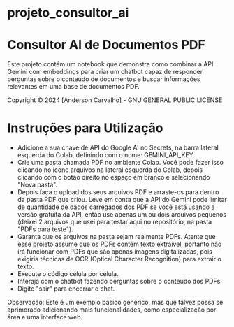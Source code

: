 # projeto_consultor_ai

# Consultor AI de Documentos PDF

Este projeto contém um notebook que demonstra como combinar a API Gemini com embeddings para criar um chatbot capaz de responder perguntas sobre o conteúdo de documentos e buscar informações relevantes em uma base de documentos PDF.

Copyright © 2024 [Anderson Carvalho] - GNU GENERAL PUBLIC LICENSE

# Instruções para Utilização

- Adicione a sua chave de API do Google AI no Secrets, na barra lateral esquerda do Colab, definindo com o nome: GEMINI_API_KEY.
- Crie uma pasta chamada PDF no ambiente Colab. Você pode fazer isso clicando no ícone arquivos na lateral esquerda do Colab, depois clicando com o botão direito no espaço em branco e selecionando "Nova pasta".
- Depois faça o upload dos seus arquivos PDF e arraste-os para dentro da pasta PDF que criou. Leve em conta que a API do Gemini pode limitar de quantidade de dados carregados dos PDF se você está usando a versão gratuita da API, então use apenas um ou dois arquivos pequenos (deixei 2 arquivos que usei para testar aqui no repositório, na pasta "PDFs para teste").
- Garanta que os arquivos na pasta sejam realmente PDFs. Atente que esse projeto assume que os PDFs contêm texto extraível, portanto não irá funcionar com PDFs que são apenas imagens digitalizadas, pois exigiria técnicas de OCR (Optical Character Recognition) para extrair o texto.
- Execute o código célula por célula.
- Interaja com o chatbot fazendo perguntas sobre o conteúdo dos PDFs.
- Digite "sair" para encerrar o chat.

Observação: Este é um exemplo básico genérico, mas que talvez possa se aprimorado adicionando mais funcionalidades, como especialização por área e uma interface web.
